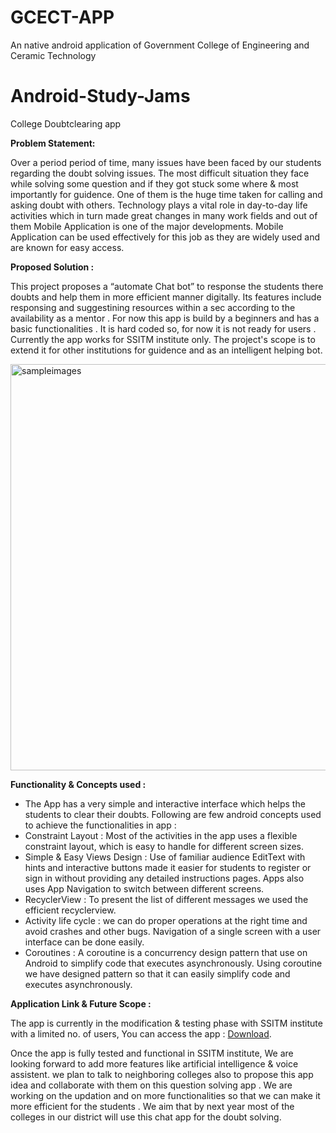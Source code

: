# GCECT-APP
An native android application of Government College of Engineering and Ceramic Technology
# Android-Study-Jams

College Doubtclearing app 

<b> Problem Statement: </b>

Over a period period of time, many issues have been faced by our students regarding the doubt solving issues. The most difficult situation they face while solving some question and if they got stuck some where & most importantly for guidence. One of them is the huge time taken for calling and asking doubt with others.
Technology plays a vital role in day-to-day life activities which in turn made great changes in many work fields and out of them Mobile Application is one of the major developments. Mobile Application can be used effectively for this job as they are widely used and are known for easy access.

<b> Proposed Solution : </b>

This project proposes a “automate Chat bot” to response the students there doubts and help them in more efficient manner digitally. Its features include responsing and suggestining resources within a sec according to the availability as a mentor . For now this app is build by a beginners and has a basic functionalities . It is hard coded so, for now it is not ready for users . Currently the app works for SSITM institute only. The project's scope is to extend it for other institutions for guidence and as an intelligent helping bot.

<img width="650" alt="sampleimages" src="image/SSITM.jpg">
    	  	
<b> Functionality & Concepts used : </b>

- The App has a very simple and interactive interface which helps the students to clear their doubts. Following are few android concepts used to achieve the functionalities in app : 
- Constraint Layout : Most of the activities in the app uses a flexible constraint layout, which is easy to handle for different screen sizes.
- Simple & Easy Views Design : Use of familiar audience EditText with hints and interactive buttons made it easier for students to register or sign in without providing any detailed instructions pages. Apps also uses App Navigation to switch between different screens.
- RecyclerView : To present the list of different messages we used the efficient recyclerview.
- Activity life cycle : we can do proper operations at the right time and avoid crashes and other bugs. Navigation of a single screen with a user interface can be done easily.
- Coroutines : A coroutine is a concurrency design pattern that  use on Android to simplify code that executes asynchronously. Using coroutine we have designed pattern so that it can easily simplify code and executes asynchronously.  

<b> Application Link & Future Scope : </b>

The app is currently in the modification & testing phase with SSITM institute with a limited no. of users, You can access the app : [Download](https://github.com/Ayan-thecodeking/myFirstChatApp/releases/tag/v2.3.4).


Once the app is fully tested and functional in SSITM institute, We are looking forward to add more features like artificial intelligence & voice assistent. we plan to talk to neighboring colleges also to propose this app idea and collaborate with them on this question solving app . We are working on the updation and on more functionalities so that we can make it more efficient for the students . We aim that by next year most of the colleges in our district will use this chat app for the doubt solving. 
